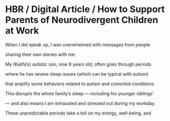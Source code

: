 # HBR / Digital Article / How to Support Parents of Neurodivergent Children at Work

When I did speak up, I was overwhelmed with messages from people

sharing their own stories with me.

My (Kalifa’s) autistic son, now 8 years old, often goes through periods

where he has severe sleep issues (which can be typical with autism)

that amplify some behaviors related to autism and comorbid conditions.

This disrupts the whole family’s sleep — including his younger siblings’

— and also means I am exhausted and stressed out during my workday.

These unpredictable periods take a toll on my energy, well-being, and
